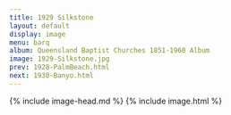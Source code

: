 ```yaml
---
title: 1929 Silkstone
layout: default
display: image
menu: barq
album: Queensland Baptist Churches 1851-1960 Album
image: 1929-Silkstone.jpg
prev: 1928-PalmBeach.html
next: 1930-Banyo.html
---
```

{% include image-head.md %}
{% include image.html %}